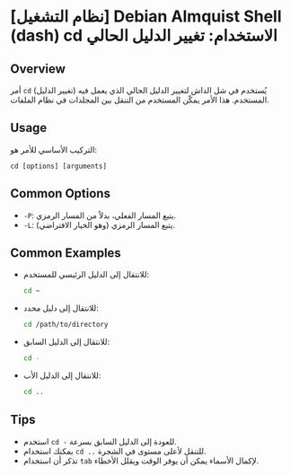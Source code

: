 # [نظام التشغيل] Debian Almquist Shell (dash) cd الاستخدام: تغيير الدليل الحالي

## Overview
أمر `cd` (تغيير الدليل) يُستخدم في شل الداش لتغيير الدليل الحالي الذي يعمل فيه المستخدم. هذا الأمر يمكّن المستخدم من التنقل بين المجلدات في نظام الملفات.

## Usage
التركيب الأساسي للأمر هو:
```
cd [options] [arguments]
```

## Common Options
- `-P`: يتبع المسار الفعلي، بدلاً من المسار الرمزي.
- `-L`: يتبع المسار الرمزي (وهو الخيار الافتراضي).

## Common Examples
- للانتقال إلى الدليل الرئيسي للمستخدم:
  ```sh
  cd ~
  ```

- للانتقال إلى دليل محدد:
  ```sh
  cd /path/to/directory
  ```

- للانتقال إلى الدليل السابق:
  ```sh
  cd -
  ```

- للانتقال إلى الدليل الأب:
  ```sh
  cd ..
  ```

## Tips
- استخدم `cd -` للعودة إلى الدليل السابق بسرعة.
- يمكنك استخدام `cd ..` للتنقل لأعلى مستوى في الشجرة.
- تذكر أن استخدام `tab` لإكمال الأسماء يمكن أن يوفر الوقت ويقلل الأخطاء.